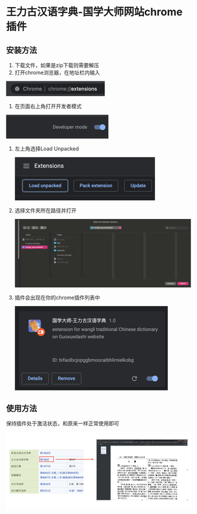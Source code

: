 # 王力古汉语字典-国学大师网站chrome插件

## 安装方法
1. 下载文件，如果是zip下载则需要解压
2. 打开chrome浏览器，在地址栏内输入

<img src="https://github.com/Boltzmachine/wangli_guoxuedashi/blob/master/img/url.png" alt="url" style="zoom:50%;" />

1. 在页面右上角打开开发者模式

<img src="https://github.com/Boltzmachine/wangli_guoxuedashi/blob/master/img/developer_mode.png" alt="developer_mode" style="zoom:50%;" />

1. 左上角选择Load Unpacked

   <img src="https://github.com/Boltzmachine/wangli_guoxuedashi/blob/master/img/load_unpacked.png" alt="load_unpacked" style="zoom:50%;" />

2. 选择文件夹所在路径并打开

   <img src="https://github.com/Boltzmachine/wangli_guoxuedashi/blob/master/img/file.png" alt="file" style="zoom:50%;" />

3. 插件会出现在你的chrome插件列表中

   <img src="https://github.com/Boltzmachine/wangli_guoxuedashi/blob/master/img/list.png" alt="list" style="zoom:50%;" />

## 使用方法

保持插件处于激活状态，和原来一样正常使用即可

![use](https://github.com/Boltzmachine/wangli_guoxuedashi/blob/master/img/use.png)